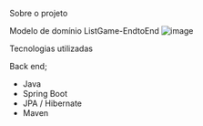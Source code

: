 
Sobre o projeto


Modelo de domínio ListGame-EndtoEnd
![image](https://github.com/geisonbruno1/ListGame-EndToEnd/assets/110945121/6f1d289a-8bc8-41a1-b883-3c2ea208a85a)

Tecnologias utilizadas

 Back end;
- Java
- Spring Boot
- JPA / Hibernate
- Maven
